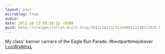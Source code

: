 ```yaml
---
layout: post
microblog: true
audio: 
date: 2011-10-13 09:18:12 -0500
guid: http://craigmcclellan.micro.blog/2011/10/13/t124489111238213632.html
---
```

My class' banner carriers of the Eagle Run Parade. #bestparttimejobever [t.co/AIvAthxL](http://t.co/AIvAthxL)

